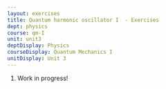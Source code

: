 ```yaml
---
layout: exercises
title: Quantum harmonic oscillator I  - Exercises
dept: physics
course: qm-I
unit: unit3
deptDisplay: Physics
courseDisplay: Quantum Mechanics I
unitDisplay: Unit 3
---
```

<ol>
<li> <div class="exercise">  Work in progress!
</div> </li></ol>

